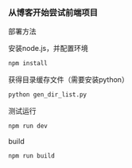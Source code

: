 ### 从博客开始尝试前端项目

部署方法

安装node.js，并配置环境

```bash
npm install
```

获得目录缓存文件（需要安装python）

```bash
python gen_dir_list.py
```

测试运行

```bash
npm run dev
```

build

```bash
npm run build
```

